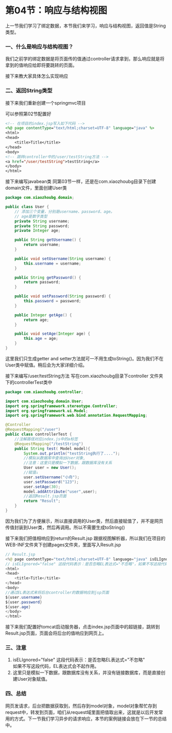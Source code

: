 # 第04节：响应与结构视图

上一节我们学习了绑定数据，本节我们来学习，响应与结构视图，返回值是String类型。

### 一、什么是响应与结构视图？

我们之前学的绑定数据是将页面传的值通过controller请求拿到，那么响应就是将拿到的值响应给即将要跳转的页面。  

接下来教大家具体怎么实现响应

### 二、返回String类型

接下来我们重新创建一个springmvc项目  

可以参照第02节配置好  

``` jsp
<!-- 在项目的index.jsp写入如下代码 -->
<%@ page contentType="text/html;charset=UTF-8" language="java" %>
<html>
<head>
    <title>Title</title>
</head>
<body>
<!-- 跳转controller中的/user/testString方法 -->
<a href="/user/testString">testString</a>
</body>
</html>
```

接下来编写javabean类
同第03节一样，还是在com.xiaozhoubg目录下创建domain文件，里面创建User类

``` java
package com.xiaozhoubg.domain;

public class User {
    // 添加三个变量，分别是username、password、age。
    // age是数字类型
    private String username;
    private String password;
    private Integer age;

    public String getUsername() {
        return username;
    }

    public void setUsername(String username) {
        this.username = username;
    }

    public String getPassword() {
        return password;
    }

    public void setPassword(String password) {
        this.password = password;
    }

    public Integer getAge() {
        return age;
    }

    public void setAge(Integer age) {
        this.age = age;
    }
}
```

这里我们只生成getter and setter方法就可一不用生成toString()。因为我们不在User类中赋值。稍后会为大家详细介绍。  

接下来编写/user/testString方法
写在com.xiaozhoubg目录下controller 文件夹下的controllerTest类中

``` java
package com.xiaozhoubg.controller;

import com.xiaozhoubg.domain.User;
import org.springframework.stereotype.Controller;
import org.springframework.ui.Model;
import org.springframework.web.bind.annotation.RequestMapping;

@Controller
@RequestMapping("/user")
public class controllerTest {
    //注解路径对应index.js中的a标签
    @RequestMapping("/testString")
    public String test( Model model){
        System.out.println("testString执行了....");
        //模拟从数据库中查询出User对象,
        //注意：这里只是模拟一下数据，跟数据库没有关系
        User user = new User();
        //赋值↓
        user.setUsername("小舟");
        user.setPassword("123");
        user.setAge(30);
        model.addAttribute("user",user);
        //返回Result.jsp页面
        return "Result";
    }
}
```

因为我们为了方便展示，所以直接调用的User类，然后直接赋值了，并不是网页传值封装到User类，然后再调用。所以不需要生成toString()

接下来我们把值相响应到return的Result.jsp
跟据视图解析器，所以我们在项目的WEB-INF文件夹下创建pages文件夹，里面写入Result.jsp

``` java
// Result.jsp
<%@ page contentType="text/html;charset=UTF-8" language="java" isELIgnored="false" %>
// isELIgnored="false" 这段代码表示：是否忽略EL表达式="不忽略"，如果不写这段代码，EL表达式会不起作用
<html>
<head>
    <title>Title</title>
</head>
<body>
//通过EL表达式来将后台controller的数据响应到jsp页面
${user.username}
${user.password}
${user.age}
</body>
</html>
```

接下来我们配置好tomcat启动服务器，点击index.jsp页面中的超链接，跳转到Result.jsp页面，页面会将后台的值响应到网页上。

### 三、注意

 1. isELIgnored="false" 这段代码表示：是否忽略EL表达式="不忽略"  
 如果不写这段代码，EL表达式会不起作用。  
 2. 这里只是模拟一下数据，跟数据库没有关系，并没有链接数据库，而是直接创建User对象赋值。

### 四、总结

网页发请求，后台把数据获取到，然后存到model对象，model对象帮忙存到request中，转发到页面，咱们从request域里面把值取出来，这就是以后开发常用的方式。下一节我们学习异步的请求响应，本节的案例链接会放在下一节的总结中。